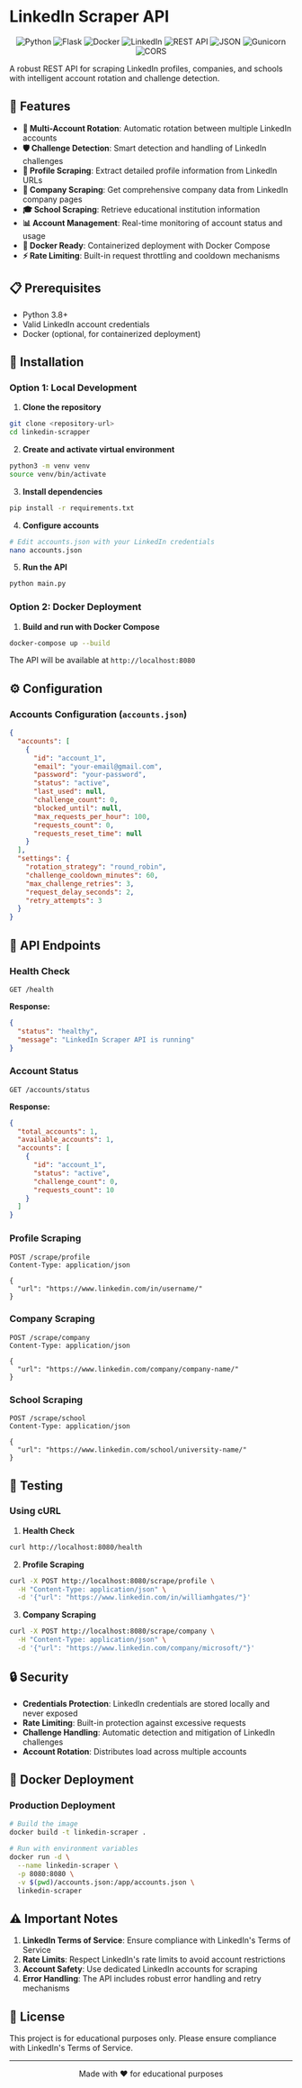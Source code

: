 # LinkedIn Scraper API

<div align="center">

![Python](https://img.shields.io/badge/Python-3776AB?style=for-the-badge&logo=python&logoColor=white)
![Flask](https://img.shields.io/badge/Flask-000000?style=for-the-badge&logo=flask&logoColor=white)
![Docker](https://img.shields.io/badge/Docker-2496ED?style=for-the-badge&logo=docker&logoColor=white)
![LinkedIn](https://img.shields.io/badge/LinkedIn-0077B5?style=for-the-badge&logo=linkedin&logoColor=white)
![REST API](https://img.shields.io/badge/REST-API-FF6C37?style=for-the-badge&logo=postman&logoColor=white)
![JSON](https://img.shields.io/badge/JSON-000000?style=for-the-badge&logo=json&logoColor=white)
![Gunicorn](https://img.shields.io/badge/Gunicorn-499848?style=for-the-badge&logo=gunicorn&logoColor=white)
![CORS](https://img.shields.io/badge/CORS-Enabled-4CAF50?style=for-the-badge&logo=web&logoColor=white)

</div>

A robust REST API for scraping LinkedIn profiles, companies, and schools with intelligent account rotation and challenge detection.

## 🚀 Features

- **🔄 Multi-Account Rotation**: Automatic rotation between multiple LinkedIn accounts
- **🛡️ Challenge Detection**: Smart detection and handling of LinkedIn challenges
- **👤 Profile Scraping**: Extract detailed profile information from LinkedIn URLs
- **🏢 Company Scraping**: Get comprehensive company data from LinkedIn company pages
- **🎓 School Scraping**: Retrieve educational institution information
- **📊 Account Management**: Real-time monitoring of account status and usage
- **🐳 Docker Ready**: Containerized deployment with Docker Compose
- **⚡ Rate Limiting**: Built-in request throttling and cooldown mechanisms

## 📋 Prerequisites

- Python 3.8+
- Valid LinkedIn account credentials
- Docker (optional, for containerized deployment)

## 🔧 Installation

### Option 1: Local Development

1. **Clone the repository**

```bash
git clone <repository-url>
cd linkedin-scrapper
```

2. **Create and activate virtual environment**

```bash
python3 -m venv venv
source venv/bin/activate
```

3. **Install dependencies**

```bash
pip install -r requirements.txt
```

4. **Configure accounts**

```bash
# Edit accounts.json with your LinkedIn credentials
nano accounts.json
```

5. **Run the API**

```bash
python main.py
```

### Option 2: Docker Deployment

1. **Build and run with Docker Compose**

```bash
docker-compose up --build
```

The API will be available at `http://localhost:8080`

## ⚙️ Configuration

### Accounts Configuration (`accounts.json`)

```json
{
  "accounts": [
    {
      "id": "account_1",
      "email": "your-email@gmail.com",
      "password": "your-password",
      "status": "active",
      "last_used": null,
      "challenge_count": 0,
      "blocked_until": null,
      "max_requests_per_hour": 100,
      "requests_count": 0,
      "requests_reset_time": null
    }
  ],
  "settings": {
    "rotation_strategy": "round_robin",
    "challenge_cooldown_minutes": 60,
    "max_challenge_retries": 3,
    "request_delay_seconds": 2,
    "retry_attempts": 3
  }
}
```

## 📡 API Endpoints

### Health Check

```http
GET /health
```

**Response:**

```json
{
  "status": "healthy",
  "message": "LinkedIn Scraper API is running"
}
```

### Account Status

```http
GET /accounts/status
```

**Response:**

```json
{
  "total_accounts": 1,
  "available_accounts": 1,
  "accounts": [
    {
      "id": "account_1",
      "status": "active",
      "challenge_count": 0,
      "requests_count": 10
    }
  ]
}
```

### Profile Scraping

```http
POST /scrape/profile
Content-Type: application/json

{
  "url": "https://www.linkedin.com/in/username/"
}
```

### Company Scraping

```http
POST /scrape/company
Content-Type: application/json

{
  "url": "https://www.linkedin.com/company/company-name/"
}
```

### School Scraping

```http
POST /scrape/school
Content-Type: application/json

{
  "url": "https://www.linkedin.com/school/university-name/"
}
```

## 🧪 Testing

### Using cURL

1. **Health Check**

```bash
curl http://localhost:8080/health
```

2. **Profile Scraping**

```bash
curl -X POST http://localhost:8080/scrape/profile \
  -H "Content-Type: application/json" \
  -d '{"url": "https://www.linkedin.com/in/williamhgates/"}'
```

3. **Company Scraping**

```bash
curl -X POST http://localhost:8080/scrape/company \
  -H "Content-Type: application/json" \
  -d '{"url": "https://www.linkedin.com/company/microsoft/"}'
```

## 🔒 Security

- **Credentials Protection**: LinkedIn credentials are stored locally and never exposed
- **Rate Limiting**: Built-in protection against excessive requests
- **Challenge Handling**: Automatic detection and mitigation of LinkedIn challenges
- **Account Rotation**: Distributes load across multiple accounts

## 🐳 Docker Deployment

### Production Deployment

```bash
# Build the image
docker build -t linkedin-scraper .

# Run with environment variables
docker run -d \
  --name linkedin-scraper \
  -p 8080:8080 \
  -v $(pwd)/accounts.json:/app/accounts.json \
  linkedin-scraper
```

## ⚠️ Important Notes

1. **LinkedIn Terms of Service**: Ensure compliance with LinkedIn's Terms of Service
2. **Rate Limits**: Respect LinkedIn's rate limits to avoid account restrictions
3. **Account Safety**: Use dedicated LinkedIn accounts for scraping
4. **Error Handling**: The API includes robust error handling and retry mechanisms

## 📝 License

This project is for educational purposes only. Please ensure compliance with LinkedIn's Terms of Service.

---

<div align="center">
Made with ❤️ for educational purposes
</div>
